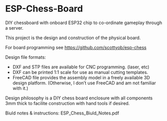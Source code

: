 # ESP-Chess-Board
DIY chessboard with onboard ESP32 chip to co-ordinate gameplay through a server.

This project is the design and construction of the physical board.

For board programming see https://github.com/scottyob/esp-chess

Design file formats:

* DXF and STP files are available for CNC programming. (laser, etc)
* DXF can be printed 1:1 scale for use as manual cutting templates.
* FreeCAD file provides the assembly model in a freely available 3D design platform. (Otherwise, I don’t use FreeCAD and am not familiar with it.)

Design philosophy is a DIY chess board enclosure with all components 3mm thick to facilite construction with hand tools if desired.

Biuld notes & instructions: ESP_Chess_Biuld_Notes.pdf
